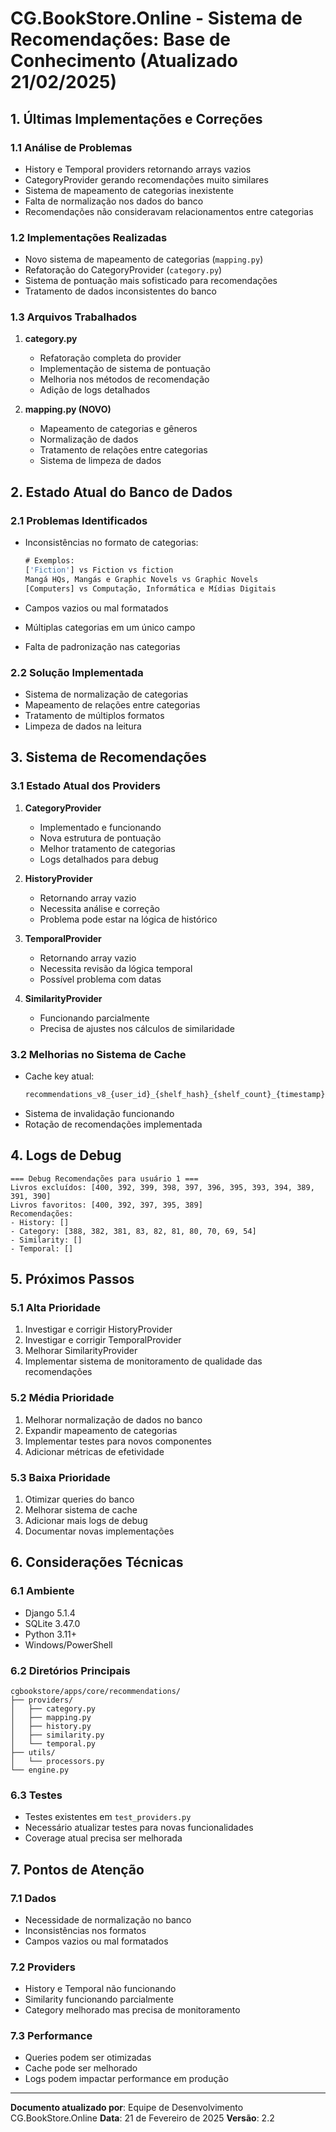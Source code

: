 # CG.BookStore.Online - Sistema de Recomendações: Base de Conhecimento (Atualizado 21/02/2025)

## 1. Últimas Implementações e Correções

### 1.1 Análise de Problemas
- History e Temporal providers retornando arrays vazios
- CategoryProvider gerando recomendações muito similares
- Sistema de mapeamento de categorias inexistente
- Falta de normalização nos dados do banco
- Recomendações não consideravam relacionamentos entre categorias

### 1.2 Implementações Realizadas
- Novo sistema de mapeamento de categorias (`mapping.py`)
- Refatoração do CategoryProvider (`category.py`)
- Sistema de pontuação mais sofisticado para recomendações
- Tratamento de dados inconsistentes do banco

### 1.3 Arquivos Trabalhados
1. **category.py**
   - Refatoração completa do provider
   - Implementação de sistema de pontuação
   - Melhoria nos métodos de recomendação
   - Adição de logs detalhados

2. **mapping.py (NOVO)**
   - Mapeamento de categorias e gêneros
   - Normalização de dados
   - Tratamento de relações entre categorias
   - Sistema de limpeza de dados

## 2. Estado Atual do Banco de Dados

### 2.1 Problemas Identificados
- Inconsistências no formato de categorias:
  ```sql
  # Exemplos:
  ['Fiction'] vs Fiction vs fiction
  Mangá HQs, Mangás e Graphic Novels vs Graphic Novels
  [Computers] vs Computação, Informática e Mídias Digitais
  ```

- Campos vazios ou mal formatados
- Múltiplas categorias em um único campo
- Falta de padronização nas categorias

### 2.2 Solução Implementada
- Sistema de normalização de categorias
- Mapeamento de relações entre categorias
- Tratamento de múltiplos formatos
- Limpeza de dados na leitura

## 3. Sistema de Recomendações

### 3.1 Estado Atual dos Providers
1. **CategoryProvider**
   - Implementado e funcionando
   - Nova estrutura de pontuação
   - Melhor tratamento de categorias
   - Logs detalhados para debug

2. **HistoryProvider**
   - Retornando array vazio
   - Necessita análise e correção
   - Problema pode estar na lógica de histórico

3. **TemporalProvider**
   - Retornando array vazio
   - Necessita revisão da lógica temporal
   - Possível problema com datas

4. **SimilarityProvider**
   - Funcionando parcialmente
   - Precisa de ajustes nos cálculos de similaridade

### 3.2 Melhorias no Sistema de Cache
- Cache key atual: 
  ```python
  recommendations_v8_{user_id}_{shelf_hash}_{shelf_count}_{timestamp}
  ```
- Sistema de invalidação funcionando
- Rotação de recomendações implementada

## 4. Logs de Debug
```
=== Debug Recomendações para usuário 1 ===
Livros excluídos: [400, 392, 399, 398, 397, 396, 395, 393, 394, 389, 391, 390]
Livros favoritos: [400, 392, 397, 395, 389]
Recomendações:
- History: []
- Category: [388, 382, 381, 83, 82, 81, 80, 70, 69, 54]
- Similarity: []
- Temporal: []
```

## 5. Próximos Passos

### 5.1 Alta Prioridade
1. Investigar e corrigir HistoryProvider
2. Investigar e corrigir TemporalProvider
3. Melhorar SimilarityProvider
4. Implementar sistema de monitoramento de qualidade das recomendações

### 5.2 Média Prioridade
1. Melhorar normalização de dados no banco
2. Expandir mapeamento de categorias
3. Implementar testes para novos componentes
4. Adicionar métricas de efetividade

### 5.3 Baixa Prioridade
1. Otimizar queries do banco
2. Melhorar sistema de cache
3. Adicionar mais logs de debug
4. Documentar novas implementações

## 6. Considerações Técnicas

### 6.1 Ambiente
- Django 5.1.4
- SQLite 3.47.0
- Python 3.11+
- Windows/PowerShell

### 6.2 Diretórios Principais
```
cgbookstore/apps/core/recommendations/
├── providers/
│   ├── category.py
│   ├── mapping.py
│   ├── history.py
│   ├── similarity.py
│   └── temporal.py
├── utils/
│   └── processors.py
└── engine.py
```

### 6.3 Testes
- Testes existentes em `test_providers.py`
- Necessário atualizar testes para novas funcionalidades
- Coverage atual precisa ser melhorada

## 7. Pontos de Atenção

### 7.1 Dados
- Necessidade de normalização no banco
- Inconsistências nos formatos
- Campos vazios ou mal formatados

### 7.2 Providers
- History e Temporal não funcionando
- Similarity funcionando parcialmente
- Category melhorado mas precisa de monitoramento

### 7.3 Performance
- Queries podem ser otimizadas
- Cache pode ser melhorado
- Logs podem impactar performance em produção

---

**Documento atualizado por**: Equipe de Desenvolvimento CG.BookStore.Online
**Data**: 21 de Fevereiro de 2025
**Versão**: 2.2